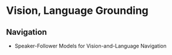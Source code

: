 # Vision, Language Grounding

## Navigation
- Speaker-Follower Models for Vision-and-Language Navigation
